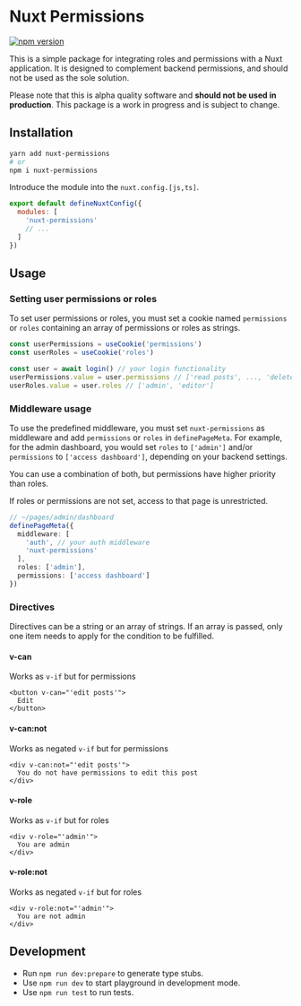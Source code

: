 # Nuxt Permissions

[![npm version](https://badge.fury.io/js/nuxt-permissions.svg)](https://badge.fury.io/js/nuxt-permissions)

This is a simple package for integrating roles and permissions with a Nuxt application.
It is designed to complement backend permissions, and should not be used as the sole solution.

Please note that this is alpha quality software and **should not be used in production**.
This package is a work in progress and is subject to change.

## Installation

```bash
yarn add nuxt-permissions
# or
npm i nuxt-permissions
```

Introduce the module into the `nuxt.config.[js,ts]`.

```js
export default defineNuxtConfig({
  modules: [
    'nuxt-permissions'
    // ...
  ]
})
```

## Usage

### Setting user permissions or roles

To set user permissions or roles, you must set a cookie named `permissions` or `roles` containing an array of permissions or roles as strings.

```ts
const userPermissions = useCookie('permissions')
const userRoles = useCookie('roles')

const user = await login() // your login functionality
userPermissions.value = user.permissions // ['read posts', ..., 'delete posts']
userRoles.value = user.roles // ['admin', 'editor']
```

### Middleware usage

To use the predefined middleware, you must set `nuxt-permissions` as middleware and add `permissions` or `roles` in `definePageMeta`. For example, for the admin dashboard, you would set `roles` to `['admin']` and/or `permissions` to `['access dashboard']`, depending on your backend settings.

You can use a combination of both, but permissions have higher priority than roles.

If roles or permissions are not set, access to that page is unrestricted.

```ts
// ~/pages/admin/dashboard
definePageMeta({
  middleware: [
    'auth', // your auth middleware
    'nuxt-permissions'
  ],
  roles: ['admin'],
  permissions: ['access dashboard']
})
```

### Directives

Directives can be a string or an array of strings. If an array is passed, only one item needs to apply for the condition to be fulfilled.

#### v-can

Works as `v-if` but for permissions

```vue
<button v-can="'edit posts'">
  Edit
</button>
```

#### v-can:not

Works as negated `v-if` but for permissions

```vue
<div v-can:not="'edit posts'">
  You do not have permissions to edit this post
</div>
```

#### v-role

Works as `v-if` but for roles

```vue
<div v-role="'admin'">
  You are admin
</div>
```

#### v-role:not

Works as negated `v-if` but for roles

```vue
<div v-role:not="'admin'">
  You are not admin
</div>
```

## Development

- Run `npm run dev:prepare` to generate type stubs.
- Use `npm run dev` to start playground in development mode.
- Use `npm run test` to run tests.
